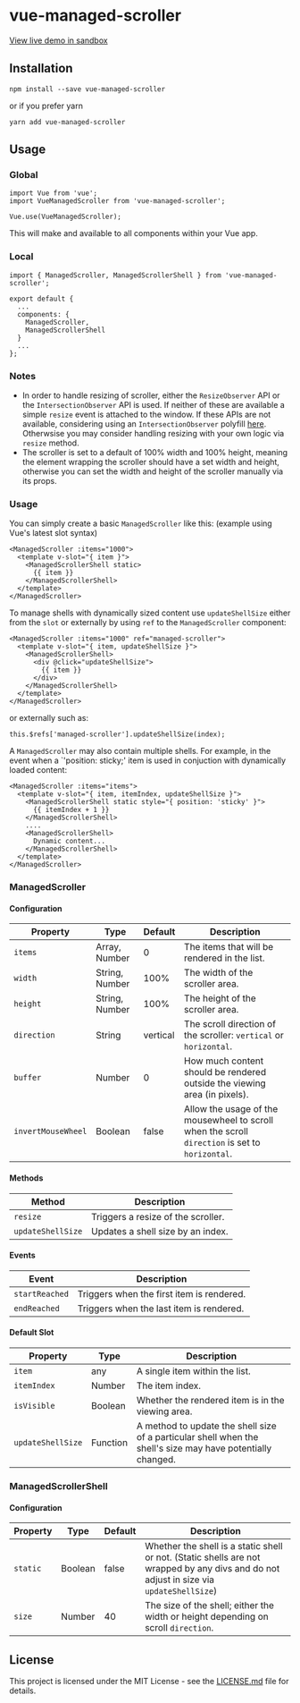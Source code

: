 # vue-managed-scroller

[View live demo in sandbox](https://codesandbox.io/embed/v022jr1545)

## Installation
```
npm install --save vue-managed-scroller
```
or if you prefer yarn
```
yarn add vue-managed-scroller
```

## Usage
### Global
```
import Vue from 'vue';
import VueManagedScroller from 'vue-managed-scroller';

Vue.use(VueManagedScroller);
```
This will make *<managed-scroller>* and *<managed-scroller-shell>* available to all components within your Vue app.
### Local
```
import { ManagedScroller, ManagedScrollerShell } from 'vue-managed-scroller';

export default {
  ...
  components: {
    ManagedScroller,
    ManagedScrollerShell
  }
  ...
};
```

### Notes
- In order to handle resizing of scroller, either the `ResizeObserver` API or the `IntersectionObserver` API is used.  If neither of these are available a simple `resize` event is attached to the window.  If these APIs are not available, considering using an `IntersectionObserver` polyfill [here](https://github.com/w3c/IntersectionObserver/tree/master/polyfill).  Otherwsise you may consider handling resizing with your own logic via `resize` method.
- The scroller is set to a default of 100% width and 100% height, meaning the element wrapping the scroller should have a set width and height, otherwise you can set the width and height of the scroller manually via its props.

### Usage
You can simply create a basic `ManagedScroller` like this: (example using Vue's latest slot syntax)
```
<ManagedScroller :items="1000">
  <template v-slot="{ item }">
    <ManagedScrollerShell static>
      {{ item }}
    </ManagedScrollerShell>
  </template>
</ManagedScroller>
```
To manage shells with dynamically sized content use `updateShellSize` either from the `slot` or externally by using `ref` to the `ManagedScroller` component:
```
<ManagedScroller :items="1000" ref="managed-scroller">
  <template v-slot="{ item, updateShellSize }">
    <ManagedScrollerShell>
      <div @click="updateShellSize">
        {{ item }}
      </div>
    </ManagedScrollerShell>
  </template>
</ManagedScroller>
```
or externally such as:
```
this.$refs['managed-scroller'].updateShellSize(index);
```
A `ManagedScroller` may also contain multiple shells.  For example, in the event when a `'position: sticky;' item is used in conjuction with dynamically loaded content:
```
<ManagedScroller :items="items">
  <template v-slot="{ item, itemIndex, updateShellSize }">
    <ManagedScrollerShell static style="{ position: 'sticky' }">
      {{ itemIndex + 1 }}
    </ManagedScrollerShell>
    ....
    <ManagedScrollerShell>
      Dynamic content...
    </ManagedScrollerShell>
  </template>
</ManagedScroller>
```

### ManagedScroller
#### Configuration
| Property           | Type           | Default  | Description |
| --------           | ----           | -------  | ----------- |
| `items`            | Array, Number  | 0        | The items that will be rendered in the list. |
| `width`            | String, Number | 100%     | The width of the scroller area. |
| `height`           | String, Number | 100%     | The height of the scroller area. |
| `direction`        | String         | vertical | The scroll direction of the scroller: `vertical` or `horizontal`. |
| `buffer`           | Number         | 0        | How much content should be rendered outside the viewing area (in pixels). |
| `invertMouseWheel` | Boolean        | false    | Allow the usage of the mousewheel to scroll when the scroll `direction` is set to `horizontal`. |
#### Methods
| Method            | Description |
| ------            | ----------- |
| `resize`          | Triggers a resize of the scroller. |
| `updateShellSize` | Updates a shell size by an index. |
#### Events
| Event          | Description |
| -----          | ----------- |
| `startReached` | Triggers when the first item is rendered. |
| `endReached`   | Triggers when the last item is rendered. |
#### Default Slot
| Property          | Type     | Description |
| --------          | ----     | ----------- |
| `item`            | any      | A single item within the list.
| `itemIndex`       | Number   | The item index.
| `isVisible`       | Boolean  | Whether the rendered item is in the viewing area. |
| `updateShellSize` | Function | A method to update the shell size of a particular shell when the shell's size may have potentially changed. |

### ManagedScrollerShell
#### Configuration
| Property   | Type    | Default | Description |
| --------   | ----    | ------- | ----------- |
| `static`   | Boolean | false   | Whether the shell is a static shell or not. (Static shells are not wrapped by any divs and do not adjust in size via `updateShellSize`) |
| `size`     | Number  | 40      | The size of the shell; either the width or height depending on scroll `direction`. |

## License
This project is licensed under the MIT License - see the [LICENSE.md](https://github.com/levine404/vue-managed-scroller/blob/master/LICENSE) file for details.